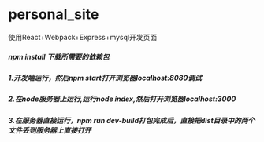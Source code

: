 # personal_site
使用React+Webpack+Express+mysql开发页面

##### npm install 下载所需要的依赖包
##### 1.开发端运行，然后npm start打开浏览器localhost:8080调试
##### 2.在node服务器上运行,运行node index,然后打开浏览器localhost:3000
##### 3.在服务器直接运行，npm run dev-build打包完成后，直接把dist目录中的两个文件丢到服务器上直接打开

